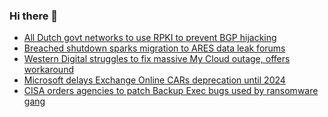 ### Hi there 👋

<!--START_SECTION:feed-->
* [All Dutch govt networks to use RPKI to prevent BGP hijacking](https://www.bleepingcomputer.com/news/security/all-dutch-govt-networks-to-use-rpki-to-prevent-bgp-hijacking/)
* [Breached shutdown sparks migration to ARES data leak forums](https://www.bleepingcomputer.com/news/security/breached-shutdown-sparks-migration-to-ares-data-leak-forums/)
* [Western Digital struggles to fix massive My Cloud outage, offers workaround](https://www.bleepingcomputer.com/news/technology/western-digital-struggles-to-fix-massive-my-cloud-outage-offers-workaround/)
* [Microsoft delays Exchange Online CARs deprecation until 2024](https://www.bleepingcomputer.com/news/microsoft/microsoft-delays-exchange-online-cars-deprecation-until-2024/)
* [CISA orders agencies to patch Backup Exec bugs used by ransomware gang](https://www.bleepingcomputer.com/news/security/cisa-orders-agencies-to-patch-backup-exec-bugs-used-by-ransomware-gang/)
<!--END_SECTION:feed-->

<!--
**frankenk/frankenk** is a ✨ _special_ ✨ repository because its `README.md` (this file) appears on your GitHub profile.

Here are some ideas to get you started:

- 🔭 I’m currently working on ...
- 🌱 I’m currently learning ...
- 👯 I’m looking to collaborate on ...
- 🤔 I’m looking for help with ...
- 💬 Ask me about ...
- 📫 How to reach me: ...
- 😄 Pronouns: ...
- ⚡ Fun fact: ...
-->



